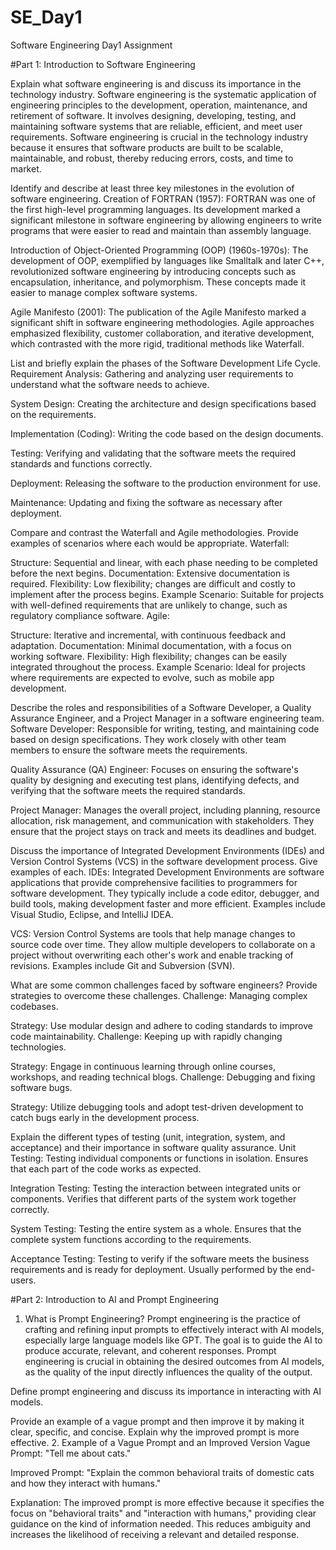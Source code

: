 # SE_Day1
Software Engineering Day1 Assignment

#Part 1: Introduction to Software Engineering

Explain what software engineering is and discuss its importance in the technology industry.
Software engineering is the systematic application of engineering principles to the development, operation, maintenance, and retirement of software. It involves designing, developing, testing, and maintaining software systems that are reliable, efficient, and meet user requirements. Software engineering is crucial in the technology industry because it ensures that software products are built to be scalable, maintainable, and robust, thereby reducing errors, costs, and time to market.

Identify and describe at least three key milestones in the evolution of software engineering.
Creation of FORTRAN (1957): FORTRAN was one of the first high-level programming languages. Its development marked a significant milestone in software engineering by allowing engineers to write programs that were easier to read and maintain than assembly language.

Introduction of Object-Oriented Programming (OOP) (1960s-1970s): The development of OOP, exemplified by languages like Smalltalk and later C++, revolutionized software engineering by introducing concepts such as encapsulation, inheritance, and polymorphism. These concepts made it easier to manage complex software systems.

Agile Manifesto (2001): The publication of the Agile Manifesto marked a significant shift in software engineering methodologies. Agile approaches emphasized flexibility, customer collaboration, and iterative development, which contrasted with the more rigid, traditional methods like Waterfall.

List and briefly explain the phases of the Software Development Life Cycle.
Requirement Analysis: Gathering and analyzing user requirements to understand what the software needs to achieve.

System Design: Creating the architecture and design specifications based on the requirements.

Implementation (Coding): Writing the code based on the design documents.

Testing: Verifying and validating that the software meets the required standards and functions correctly.

Deployment: Releasing the software to the production environment for use.

Maintenance: Updating and fixing the software as necessary after deployment.

Compare and contrast the Waterfall and Agile methodologies. Provide examples of scenarios where each would be appropriate.
Waterfall:

Structure: Sequential and linear, with each phase needing to be completed before the next begins.
Documentation: Extensive documentation is required.
Flexibility: Low flexibility; changes are difficult and costly to implement after the process begins.
Example Scenario: Suitable for projects with well-defined requirements that are unlikely to change, such as regulatory compliance software.
Agile:

Structure: Iterative and incremental, with continuous feedback and adaptation.
Documentation: Minimal documentation, with a focus on working software.
Flexibility: High flexibility; changes can be easily integrated throughout the process.
Example Scenario: Ideal for projects where requirements are expected to evolve, such as mobile app development.

Describe the roles and responsibilities of a Software Developer, a Quality Assurance Engineer, and a Project Manager in a software engineering team.
Software Developer: Responsible for writing, testing, and maintaining code based on design specifications. They work closely with other team members to ensure the software meets the requirements.

Quality Assurance (QA) Engineer: Focuses on ensuring the software's quality by designing and executing test plans, identifying defects, and verifying that the software meets the required standards.

Project Manager: Manages the overall project, including planning, resource allocation, risk management, and communication with stakeholders. They ensure that the project stays on track and meets its deadlines and budget.

Discuss the importance of Integrated Development Environments (IDEs) and Version Control Systems (VCS) in the software development process. Give examples of each.
IDEs: Integrated Development Environments are software applications that provide comprehensive facilities to programmers for software development. They typically include a code editor, debugger, and build tools, making development faster and more efficient. Examples include Visual Studio, Eclipse, and IntelliJ IDEA.

VCS: Version Control Systems are tools that help manage changes to source code over time. They allow multiple developers to collaborate on a project without overwriting each other's work and enable tracking of revisions. Examples include Git and Subversion (SVN).

What are some common challenges faced by software engineers? Provide strategies to overcome these challenges.
Challenge: Managing complex codebases.

Strategy: Use modular design and adhere to coding standards to improve code maintainability.
Challenge: Keeping up with rapidly changing technologies.

Strategy: Engage in continuous learning through online courses, workshops, and reading technical blogs.
Challenge: Debugging and fixing software bugs.

Strategy: Utilize debugging tools and adopt test-driven development to catch bugs early in the development process.

Explain the different types of testing (unit, integration, system, and acceptance) and their importance in software quality assurance.
Unit Testing: Testing individual components or functions in isolation. Ensures that each part of the code works as expected.

Integration Testing: Testing the interaction between integrated units or components. Verifies that different parts of the system work together correctly.

System Testing: Testing the entire system as a whole. Ensures that the complete system functions according to the requirements.

Acceptance Testing: Testing to verify if the software meets the business requirements and is ready for deployment. Usually performed by the end-users.

#Part 2: Introduction to AI and Prompt Engineering
1. What is Prompt Engineering?
Prompt engineering is the practice of crafting and refining input prompts to effectively interact with AI models, especially large language models like GPT. The goal is to guide the AI to produce accurate, relevant, and coherent responses. Prompt engineering is crucial in obtaining the desired outcomes from AI models, as the quality of the input directly influences the quality of the output.










Define prompt engineering and discuss its importance in interacting with AI models.


Provide an example of a vague prompt and then improve it by making it clear, specific, and concise. Explain why the improved prompt is more effective.
2. Example of a Vague Prompt and an Improved Version
Vague Prompt: "Tell me about cats."

Improved Prompt: "Explain the common behavioral traits of domestic cats and how they interact with humans."

Explanation: The improved prompt is more effective because it specifies the focus on "behavioral traits" and "interaction with humans," providing clear guidance on the kind of information needed. This reduces ambiguity and increases the likelihood of receiving a relevant and detailed response.
